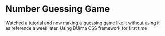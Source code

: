 # Number Guessing Game
Watched a tutorial and now making a guessing game like it without using it as reference a week later. 
Using BUlma CSS framework for first time
